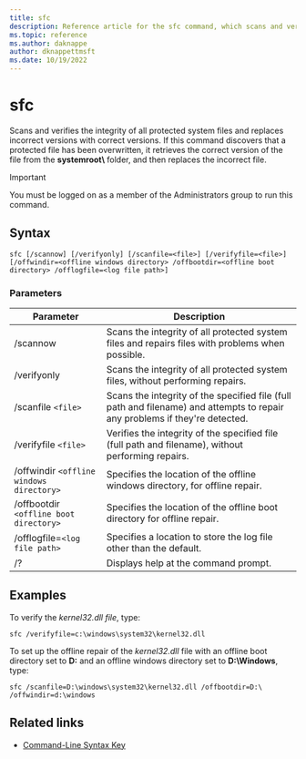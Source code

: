 ```yaml
---
title: sfc
description: Reference article for the sfc command, which scans and verifies the integrity of all protected system files and replaces incorrect versions with correct versions.
ms.topic: reference
ms.author: daknappe
author: dknappettmsft
ms.date: 10/19/2022
---
```


# sfc



Scans and verifies the integrity of all protected system files and replaces incorrect versions with correct versions. If this command discovers that a protected file has been overwritten, it retrieves the correct version of the file from the **systemroot\\** folder, and then replaces the incorrect file.

> [!IMPORTANT]
> You must be logged on as a member of the Administrators group to run this command.

## Syntax

```
sfc [/scannow] [/verifyonly] [/scanfile=<file>] [/verifyfile=<file>] [/offwindir=<offline windows directory> /offbootdir=<offline boot directory> /offlogfile=<log file path>]
```

### Parameters

| Parameter | Description |
|--|--|
| /scannow | Scans the integrity of all protected system files and repairs files with problems when possible. |
| /verifyonly | Scans the integrity of all protected system files, without performing repairs. |
| /scanfile `<file>` | Scans the integrity of the specified file (full path and filename) and attempts to repair any problems if they're detected. |
| /verifyfile `<file>` | Verifies the integrity of the specified file (full path and filename), without performing repairs. |
| /offwindir `<offline windows directory>` | Specifies the location of the offline windows directory, for offline repair. |
| /offbootdir `<offline boot directory>` | Specifies the location of the offline boot directory for offline repair. |
|/offlogfile=`<log file path>`|Specifies a location to store the log file other than the default.|
| /? | Displays help at the command prompt. |

## Examples

To verify the *kernel32.dll file*, type:

```
sfc /verifyfile=c:\windows\system32\kernel32.dll
```

To set up the offline repair of the *kernel32.dll* file with an offline boot directory set to **D:** and an offline windows directory set to **D:\Windows**, type:

```
sfc /scanfile=D:\windows\system32\kernel32.dll /offbootdir=D:\ /offwindir=d:\windows
```

## Related links

- [Command-Line Syntax Key](command-line-syntax-key.md)
